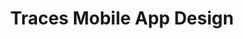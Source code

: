 ---
title: Traces Mobile App Design
category: Figma Design
category_slug: figma
type: content
image: images/works/traces-figma.png
button_url: https://www.figma.com/proto/L5NJ7o1EH1cFbb2fdQgaof/Katawhay---Tracer-Figma-UI
---